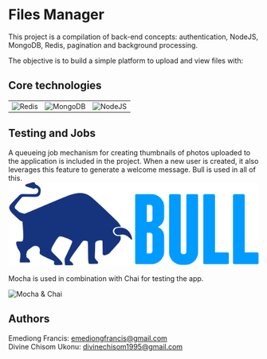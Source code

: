 # Files Manager

This project is a compilation of back-end concepts: authentication, NodeJS, MongoDB, Redis, pagination and background processing.

The objective is to build a simple platform to upload and view files with:


## Core technologies

|                                                                                                         |                                                                                      |                                                                                              |
| ------------------------------------------------------------------------------------------------------- | ------------------------------------------------------------------------------------ | -------------------------------------------------------------------------------------------- |
| ![Redis](https://upload.wikimedia.org/wikipedia/en/thumb/6/6b/Redis_Logo.svg/1000px-Redis_Logo.svg.png) | ![MongoDB](https://webassets.mongodb.com/_com_assets/cms/mongodb_logo1-76twgcu2dm.png) | ![NodeJS](https://d2eip9sf3oo6c2.cloudfront.net/tags/images/000/000/256/full/nodejslogo.png) |

## Testing and Jobs

A queueing job mechanism for creating thumbnails of photos uploaded to the application is included in the project. When a new user is created, it also leverages this feature to generate a welcome message. Bull is used in all of this. 
![Bull & NodeJS](https://raw.githubusercontent.com/OptimalBits/bull/master/support/logo%402x.png)

Mocha is used in combination with Chai for testing the app.

![Mocha & Chai](https://miro.medium.com/max/499/0*WpXBkrfgR2g9dw2T.png)

## Authors
Emediong Francis: emediongfrancis@gmail.com <br>
Divine Chisom Ukonu: divinechisom1995@gmail.com
